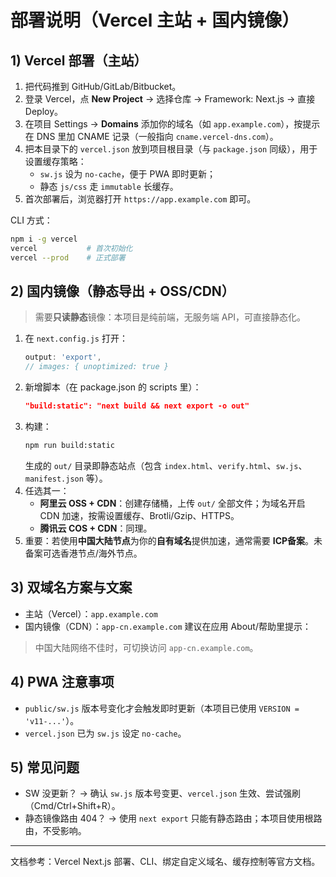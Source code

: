 # 部署说明（Vercel 主站 + 国内镜像）

## 1) Vercel 部署（主站）
1. 把代码推到 GitHub/GitLab/Bitbucket。
2. 登录 Vercel，点 **New Project** → 选择仓库 → Framework: Next.js → 直接 Deploy。
3. 在项目 Settings → **Domains** 添加你的域名（如 `app.example.com`），按提示在 DNS 里加 CNAME 记录（一般指向 `cname.vercel-dns.com`）。
4. 把本目录下的 `vercel.json` 放到项目根目录（与 `package.json` 同级），用于设置缓存策略：
   - `sw.js` 设为 `no-cache`，便于 PWA 即时更新；
   - 静态 `js/css` 走 `immutable` 长缓存。
5. 首次部署后，浏览器打开 `https://app.example.com` 即可。

CLI 方式：
```bash
npm i -g vercel
vercel           # 首次初始化
vercel --prod    # 正式部署
```

## 2) 国内镜像（静态导出 + OSS/CDN）
> 需要**只读静态**镜像：本项目是纯前端，无服务端 API，可直接静态化。

1. 在 `next.config.js` 打开：
   ```js
   output: 'export',
   // images: { unoptimized: true }
   ```
2. 新增脚本（在 package.json 的 scripts 里）：
   ```json
   "build:static": "next build && next export -o out"
   ```
3. 构建：
   ```bash
   npm run build:static
   ```
   生成的 `out/` 目录即静态站点（包含 `index.html`、`verify.html`、`sw.js`、`manifest.json` 等）。
4. 任选其一：
   - **阿里云 OSS + CDN**：创建存储桶，上传 `out/` 全部文件；为域名开启 CDN 加速，按需设置缓存、Brotli/Gzip、HTTPS。
   - **腾讯云 COS + CDN**：同理。
5. 重要：若使用**中国大陆节点**为你的**自有域名**提供加速，通常需要 **ICP备案**。未备案可选香港节点/海外节点。

## 3) 双域名方案与文案
- 主站（Vercel）：`app.example.com`
- 国内镜像（CDN）：`app-cn.example.com`
建议在应用 About/帮助里提示：
> 中国大陆网络不佳时，可切换访问 `app-cn.example.com`。

## 4) PWA 注意事项
- `public/sw.js` 版本号变化才会触发即时更新（本项目已使用 `VERSION = 'v11-...'`）。
- `vercel.json` 已为 `sw.js` 设定 `no-cache`。

## 5) 常见问题
- SW 没更新？ → 确认 `sw.js` 版本号变更、`vercel.json` 生效、尝试强刷（Cmd/Ctrl+Shift+R）。
- 静态镜像路由 404？ → 使用 `next export` 只能有静态路由；本项目使用根路由，不受影响。

---
文档参考：Vercel Next.js 部署、CLI、绑定自定义域名、缓存控制等官方文档。
